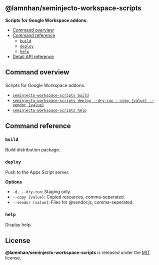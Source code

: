 <section id="head" data-note="AUTO-GENERATED CONTENT, DO NOT EDIT DIRECTLY!">

# @lamnhan/seminjecto-workspace-scripts

**Scripts for Google Workspace addons.**

</section>

<section id="tocx" data-note="AUTO-GENERATED CONTENT, DO NOT EDIT DIRECTLY!">

- [Command overview](#command-overview)
- [Command reference](#command-reference)
  - [`build`](#command-build)
  - [`deploy`](#command-deploy)
  - [`help`](#command-help)
- [Detail API reference](https://lamnhan.com/seminjecto-workspace-scripts)


</section>

<section id="cli" data-note="AUTO-GENERATED CONTENT, DO NOT EDIT DIRECTLY!">

<h2><a name="command-overview"><p>Command overview</p>
</a></h2>

Scripts for Google Workspace addons.

- [`seminjecto-workspace-scripts build`](#command-build)
- [`seminjecto-workspace-scripts deploy --dry-run --copy [value] --vendor [value]`](#command-deploy)
- [`seminjecto-workspace-scripts help`](#command-help)

<h2><a name="command-reference"><p>Command reference</p>
</a></h2>

<h3><a name="command-build"><p><code>build</code></p>
</a></h3>

Build distribution package.

<h3><a name="command-deploy"><p><code>deploy</code></p>
</a></h3>

Push to the Apps Script server.

**Options**

- `-d, --dry-run`: Staging only.
- `--copy [value]`: Copied resources, comma-seperated.
- `--vendor [value]`: Files for @vendor.js, comma-seperated.

<h3><a name="command-help"><p><code>help</code></p>
</a></h3>

Display help.

</section>

<section id="license" data-note="AUTO-GENERATED CONTENT, DO NOT EDIT DIRECTLY!">

## License

**@lamnhan/seminjecto-workspace-scripts** is released under the [MIT](https://github.com/lamnhan/seminjecto-workspace-scripts/blob/master/LICENSE) license.

</section>
